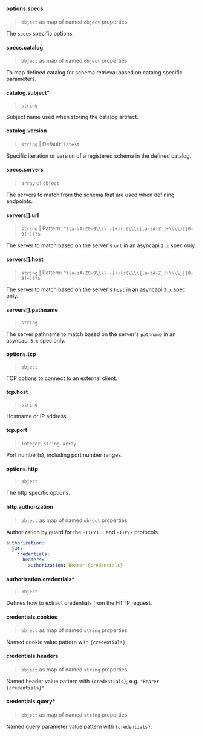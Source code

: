 #### options.specs

> `object` as map of named `object` properties

The `specs` specific options.

#### specs.catalog

> `object` as map of named `object` properties

To map defined catalog for schema retrieval based on catalog specific parameters.

#### catalog.subject\*

> `string`

Subject name used when storing the catalog artifact.

#### catalog.version

> `string` | Default: `latest`

Specific iteration or version of a registered schema in the defined catalog.

#### specs.servers

> `array` of `object`

The servers to match from the schema that are used when defining endpoints.

#### servers[].url

> `string` | Pattern: `^([a-zA-Z0-9\\\\.-]+)(:(\\\\{[a-zA-Z_]+\\\\}|[0-9]+))?$`

The server to match based on the server's `url` in an asyncapi `2.x` spec only.

#### servers[].host

> `string` | Pattern: `^([a-zA-Z0-9\\\\.-]+)(:(\\\\{[a-zA-Z_]+\\\\}|[0-9]+))?$`

The server to match based on the server's `host` in an asyncapi `3.x` spec only.

#### servers[].pathname

> `string`

The server pathname to match based on the server's `pathname` in an asyncapi `3.x` spec only.

#### options.tcp

> `object`

TCP options to connect to an external client.

#### tcp.host

> `string`

Hostname or IP address.

#### tcp.port

> `integer`, `string`, `array`

Port number(s), including port number ranges.

#### options.http

> `object`

The http specific options.

#### http.authorization

> `object` as map of named `object` properties

Authorization by guard for the `HTTP/1.1` and `HTTP/2` protocols.

```yaml
authorization:
  jwt:
    credentials:
      headers:
        authorization: Bearer {credentials}
```

#### authorization.credentials\*

> `object`

Defines how to extract credentials from the HTTP request.

#### credentials.cookies

> `object` as map of named `string` properties

Named cookie value pattern with `{credentials}`.

#### credentials.headers

> `object` as map of named `string` properties

Named header value pattern with `{credentials}`, e.g. `"Bearer` `{credentials}"`.

#### credentials.query\*

> `object` as map of named `string` properties

Named query parameter value pattern with `{credentials}`.

